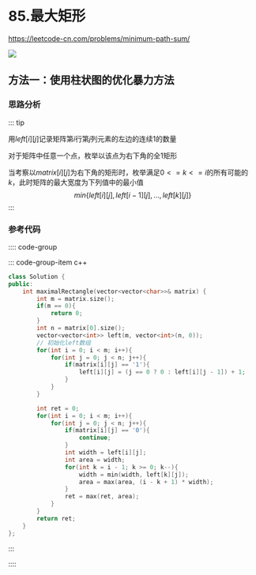 #  85.最大矩形

https://leetcode-cn.com/problems/minimum-path-sum/

![](https://cdn.jsdelivr.net/gh/River-Cold/pictureBed/vuepress-blog/solution/leetcode/LeetCode-hot-topic-HOT-100/85.png)

## 方法一：使用柱状图的优化暴力方法

### 思路分析

::: tip

用$left[i][j]$记录矩阵第$i$行第$j$列元素的左边的连续1的数量

对于矩阵中任意一个点，枚举以该点为右下角的全1矩形

当考察以$matrix[i][j]$为右下角的矩形时，枚举满足$0<=k<=i$的所有可能的$k$，此时矩阵的最大宽度为下列值中的最小值
$$
min\{left[i][j],left[i-1][j],...,left[k][j]\}
$$
:::

### 参考代码

:::: code-group

::: code-group-item c++

```cpp
class Solution {
public:
    int maximalRectangle(vector<vector<char>>& matrix) {
        int m = matrix.size();
        if(m == 0){
            return 0;
        }
        int n = matrix[0].size();
        vector<vector<int>> left(m, vector<int>(n, 0));
        // 初始化left数组
        for(int i = 0; i < m; i++){
            for(int j = 0; j < n; j++){
                if(matrix[i][j] == '1'){
                    left[i][j] = (j == 0 ? 0 : left[i][j - 1]) + 1;
                }
            }
        }

        int ret = 0;
        for(int i = 0; i < m; i++){
            for(int j = 0; j < n; j++){
                if(matrix[i][j] == '0'){
                    continue;
                }
                int width = left[i][j];
                int area = width;
                for(int k = i - 1; k >= 0; k--){
                    width = min(width, left[k][j]);
                    area = max(area, (i - k + 1) * width);
                }
                ret = max(ret, area);
            }
        }
        return ret;
    }
};
```

:::

::::
